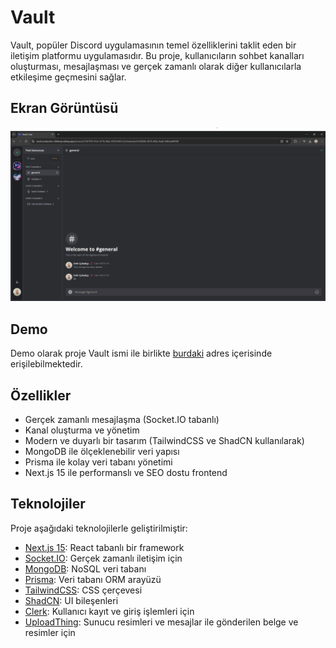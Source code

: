 # Vault
Vault, popüler Discord uygulamasının temel özelliklerini taklit eden bir iletişim platformu uygulamasıdır. Bu proje, kullanıcıların sohbet kanalları oluşturması, mesajlaşması ve gerçek zamanlı olarak diğer kullanıcılarla etkileşime geçmesini sağlar.

## Ekran Görüntüsü

![alt text](https://github.com/emircubukcu/discordClone/blob/main/public/readMe-1.png "")

## Demo
Demo olarak proje Vault ismi ile birlikte [burdaki](https://vault-production-5044.up.railway.app) adres içerisinde erişilebilmektedir.

## Özellikler

- Gerçek zamanlı mesajlaşma (Socket.IO tabanlı)
- Kanal oluşturma ve yönetim
- Modern ve duyarlı bir tasarım (TailwindCSS ve ShadCN kullanılarak)
- MongoDB ile ölçeklenebilir veri yapısı
- Prisma ile kolay veri tabanı yönetimi
- Next.js 15 ile performanslı ve SEO dostu frontend

## Teknolojiler

Proje aşağıdaki teknolojilerle geliştirilmiştir:

- [Next.js 15](https://nextjs.org/): React tabanlı bir framework
- [Socket.IO](https://socket.io/): Gerçek zamanlı iletişim için
- [MongoDB](https://www.mongodb.com/): NoSQL veri tabanı
- [Prisma](https://www.prisma.io/): Veri tabanı ORM arayüzü
- [TailwindCSS](https://tailwindcss.com/): CSS çerçevesi
- [ShadCN](https://shadcn.dev/): UI bileşenleri
- [Clerk](https://clerk.com): Kullanıcı kayıt ve giriş işlemleri için
- [UploadThing](https://uploadthing.com/): Sunucu resimleri ve mesajlar ile gönderilen belge ve resimler için
